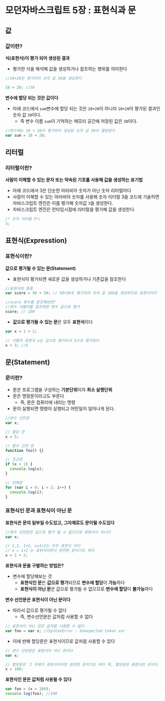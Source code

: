 # 모던자바스크립트 5장 : 표현식과 문

## 값

### 값이란?

**식(표현식)이 평가 되어 생성된 결과**

- 평가란 식을 해석해 값을 생성하거나 참조하는 행위를 의미한다

```js
//10+20은 평가되어 숫자 값 30을 생성한다

10 + 20; //30
```

**변수에 할당 되는 것은 값이다**

- 아래 코드에서 `sum`변수에 할당 되는 것은 `10+20`이 아니라 `10+20`이 평가된 결과인 숫자 값 `30`이다.
  - 즉 변수 이름 `sum`이 기억하는 메모리 공간에 저장된 값은 `30`이다.

```js
//변수에는 10 + 20이 평가되어 생성된 숫자 값 30이 할당된다
var sum = 10 + 20;
```

## 리터럴

### 리터럴이란?

**사람이 이해할 수 있는 문자 또는 약속된 기호를 사용해 값을 생성하는 표기법**

- 아래 코드에서 3은 단순한 아라비아 숫자가 아닌 숫자 리터럴이다
- 사람이 이해할 수 있는 아라비아 숫자를 사용해 숫자 리터럴 3을 코드에 기술하면 자바스크립트 엔진은 이를 평가해 숫자값 `3`을 생성한다.
- 자바스크립트 엔진은 런타임시점에 리터럴을 평가해 값을 생성한다.

```js
/* 숫자 리터럴 3*/
3;
```

## 표현식(Expresstion)

### 표현식이란?

**값으로 평가될 수 있는 문(Statement)**

- 표현식이 평가되면 새로운 값을 생성하거나 기존값을 참조한다

```js
//표현식의 종류
var score = 50 + 50; // 50+50도 평가되어 숫자 값 100을 생성하므로 표현식이다

//score 변수를 참조해보면?
//변수 식별자를 참조하면 변수 값으로 평가
score; // 100
```

- **값으로 평가될 수 있는 문**은 모두 **표현식**이다

```js
var x = 1 + 2;

// 식별자 표현식 x는 값으로 평가되서 3으로 평가된다
x + 3; //6
```

## 문(Statement)

### 문이란?

- 문은 프로그램을 구성하는 **기본단위**이자 **최소 실행단위**
- 문은 명령문이라고도 부른다
  - 즉, 문은 컴퓨터에 내리는 명령
- 문이 실행되면 명령이 실행되고 어떤일이 일어나게 된다.

```js
//변수 선언문
var x;

// 할당 문
x = 5;

// 함수 선언 문
function foo() {}

// 조건문
if (x > 1) {
  console.log(x);
}

// 반복문
for (var i = 0; i < 2; i++) {
  console.log(i);
}
```

### 표현식인 문과 표현식이 아닌 문

**표현식은 문의 일부일 수도있고, 그자체로도 문이될 수도있다**

```js
//변수 선언문은 값으로 평가 될 수 없으므로 표현식이 아니다
var x;

// 1,2, 1+2, x=1+2는 모두 표현식 이다
// x = 1+2 는 표현식이면서 완전한 문이기도 하다
x = 1 + 2;
```

**표현식과 문을 구별하는 방법은?**

- 변수에 할당해보는 것
  - **표현식인 문**은 **값으로 평가**되므로 **변수에 할당**이 **가능**하다
  - **표현식이 아닌 문**은 값으로 평가될 수 없으므로 **변수에 할당**이 **불가능**하다

**변수 선언문은 표현식이 아닌 문이다**

- 따라서 값으로 평가될 수 없다
  - 즉, 변수선언문은 값처럼 사용할 수 없다

```js
// 표현식이 아닌 문은 값처럼 사용할 수 없다
var foo = var x; //SyntaxError : Unexpected token var
```

- 이에 반해 할당문은 표현식이므로 값처럼 사용할 수 있다

```js
// 변수 선언문은 표현식이 아닌 문이다
var x;

// 할당문은 그 자체가 표현식이지만 완전한 문이기도 하다 즉, 할당문은 표현식인 문이다
x = 100;
```

**표현식인 문은 값처럼 사용될 수 있다**

```js
var foo = (x = 100);
console.log(foo); //100
```
